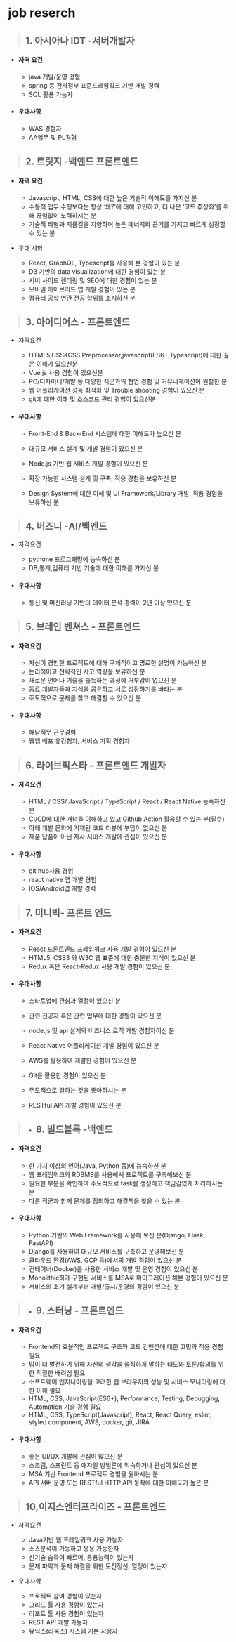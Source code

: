 # job reserch

> ## 1. 아시아나 IDT -서버개발자

* #### 자격 요건

  * java 개발/운영 경험 
  * spring 등 전자정부 표준프레임워크 기반 개발 경력
  * SQL 활용 가능자

* #### 우대사항

  * WAS 경험자
  * AA업무 및 PL경험

> ## 2. 트릿지 -백엔드 프론트엔드

* #### 자격 요건

  * Javascript, HTML, CSS에 대한 높은 기술적 이해도를 가지신 분
  * 수동적 업무 수행보다는 항상 ‘왜?’에 대해 고민하고, 더 나은 ‘코드 추상화’를 위해 끊임없이 노력하시는 분
  * 기술적 타협과 지름길을 지양하며 높은 에너지와 끈기를 가지고 빠르게 성장할 수 있는 분

* 우대 사항
  *  React, GraphQL, Typescript를 사용해 본 경험이 있는 분
  * D3 기반의 data visualization에 대한 경험이 있는 분
  * 서버 사이드 렌더링 및 SEO에 대한 경험이 있는 분
  * 모바일 하이브리드 앱 개발 경험이 있는 분
  * 컴퓨터 공학 연관 전공 학위를 소지하신 분

> ## 3. 아이디어스 - 프론트엔드

* 자격요건 	

  * HTML5,CSS&CSS Preprocessor,javascript(ES6+,Typescript)에 대한 깊은 이해가 있으신분
  * Vue.js 사용 겸험이 있으신분
  * PO/디자이너/개발 등 다양한 직군과의 협업 경험 및 커뮤니케이션이 원할한 분
  * 웹 어플리케이션 성능 최적화 및 Trouble shooting 경험이 있으신 분
  * git에 대한 이해 및 소스코드 관리 경험이 있으신분

* #### 우대사항 

  *  Front-End & Back-End 시스템에 대한 이해도가 높으신 분
  
  * 대규모 서비스 설계 및 개발 경험이 있으신 분
  * Node.js 기반 웹 서비스 개발 경험이 있으신 분
  * 확장 가능한 시스템 설계 및 구축, 적용 경험을 보유하신 분
  * Design System에 대한 이해 및 UI Framework/Library 개발, 적용 경험을 보유하신 분

> ## 4. 버즈니 -AI/백엔드

* 자격요건 

  * pythone 프로그래밍에 능숙하신 분
  * DB,통계,컴퓨터 기반 기술에 대한 이해를 가지신 분

* #### 우대사항 

  * 통신 및 머신러닝 기반의 데이터 분석 경력이 2년 이상 있으신 분 

> ## 5. 브레인 벤쳐스 - 프론트엔드

* #### 자격요건 

   * 자신이 경험한 프로젝트에 대해 구체적이고 명료한 설명이 가능하신 분
   *  논리적이고 전략적인 사고 역량을 보유하신 분
   *  새로운 언어나 기술을 습득하는 과정에 거부감이 없으신 분
   * 동료 개발자들과 지식을 공유하고 서로 성장하기를 바라는 분
   * 주도적으로 문제를 찾고 해결할 수 있으신 분

* #### 우대사항 

   * 해당직무 근무경험 
   * 웹앱 배포 유겅험자, 서비스 기획 경험자


> ## 6. 라이브픽스타 - 프론트엔드 개발자

* #### 자격요건

  * HTML / CSS/ JavaScript / TypeScript / React / React Native 능숙하신 분
  * CI/CD에 대한 개념을 이해하고 있고 Github Action 활용할 수 있는 분(필수)
  * 아래 개발 문화에 기재된 코드 리뷰에 부담이 없으신 분
  * 제품 납품이 아닌 자사 서비스 개발에 관심이 있으신 분

* #### 우대사항

  * git hub사용 경험
  * react native 앱 개발 경험
  * IOS/Android앱 개발 경력

> ## 7. 미니빅- 프론트 엔드 

* #### 자격요건

    *  React 프론트엔드 프레임워크 사용 개발 경험이 있으신 분
    *  HTML5, CSS3 와 W3C 웹 표준에 대한 충분한 지식이 있으신 분
    *  Redux 혹은 React-Redux 사용 개발 경험이 있으신 분

* #### 우대사항

    *  스타트업에 관심과 열정이 있으신 분

    *  관련 전공자 혹은 관련 업무에 대한 경험이 있으신 분
    * node.js 및 api 설계와 비즈니스 로직 개발 경험자이신 분
    *  React Native 어플리케이션 개발 경험이 있으신 분
    *  AWS를 활용하여 개발한 경험이 있으신 분
    *  Git을 활용한 경험이 있으신 분
    *  주도적으로 일하는 것을 좋아하시는 분
    *  RESTful API 개발 경험이 있으신 분

> * ## 8. 빌드블록 -백엔드

* #### 자격요건

    * 한 가지 이상의 언어(Java, Python 등)에 능숙하신 분
    * 웹 프레임워크와 RDBMS를 사용해서 프로젝트를 구축해보신 분
    * 필요한 부분을 확인하여 주도적으로 task를 생성하고 책임감있게 처리하시는 분
    * 다른 직군과 함께 문제를 정의하고 해결책을 찾을 수 있는 분

* #### 우대사항

     * Python 기반의 Web Framework를 사용해 보신 분(Django, Flask, FastAPI)
     * Django를 사용하여 대규모 서비스를 구축하고 운영해보신 분
     * 클라우드 환경(AWS, GCP 등)에서의 개발 경험이 있으신 분
     * 컨테이너(Docker)를 사용한 서비스 개발 및 운영 경험이 있으신 분
     * Monolithic하게 구현된 서비스를 MSA로 마이그레이션 해본 경험이 있으신 분
     * 서비스의 초기 설계부터 개발/출시/운영의 경험이 있으신 분


> * ## 9. 스터닝 - 프론트엔드

* #### 자격요건 

  *  Frontend의 효율적인 프로젝트 구조와 코드 컨벤션에 대한 고민과 적용 경험 필요
  * 팀이 더 발전하기 위해 자신의 생각을 솔직하게 말하는 태도와 토론/합의를 위한 적절한 배려심 필요
  * 소프트웨어 엔지니어링을 고려한 웹 브라우저의 성능 및 서비스 모니터링에 대한 이해 필요
  * HTML, CSS, JavaScript(ES6+), Performance, Testing, Debugging, Automation 기술 경험 필요
  * HTML, CSS, TypeScript(Javascript), React, React Query, eslint, styled component, AWS, docker, git, JIRA


* #### 우대사항


  * 좋은 UI/UX 개발에 관심이 많으신 분
  * 스크럼, 스프린트 등 애자일 방법론에 익숙하거나 관심이 있으신 분
  * MSA 기반 Frontend 프로젝트 경험을 원하시는 분
  * API 서버 운영 또는 RESTful HTTP API 동작에 대한 이해도가 높은 분


> ## 10,이지스엔터프라이즈 - 프론트엔드

* 자격요건

  * Java기반 웹 프레임워크 사용 가능자
  * 소스분석이 가능하고 응용 가능한자
  * 신기술 습득이 빠르며, 응용능력이 있는자
  * 문제 파악과 문제 해결을 위한 도전정신, 열정이 있는자
* 우대사항
  * 프로젝트 참여 경험이 있는자
  * 그리드 툴 사용 경험이 있는자
  * 리포트 툴 사용 경험이 있는자
  * REST API 개발 가능자
  * 유닉스(리눅스) 시스템 기본 사용자


